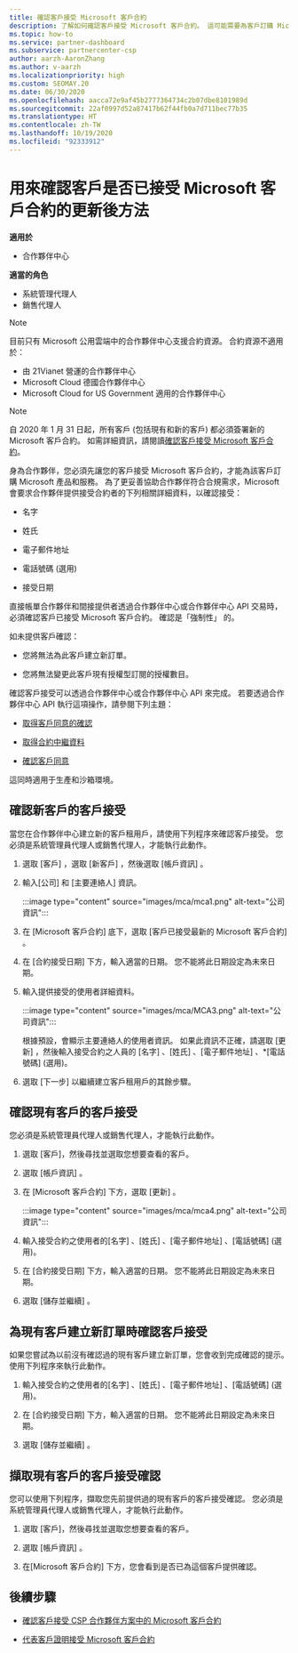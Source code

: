 ```yaml
---
title: 確認客戶接受 Microsoft 客戶合約
description: 了解如何確認客戶接受 Microsoft 客戶合約。 這可能需要為客戶訂購 Microsoft 產品和服務。
ms.topic: how-to
ms.service: partner-dashboard
ms.subservice: partnercenter-csp
author: aarzh-AaronZhang
ms.author: v-aarzh
ms.localizationpriority: high
ms.custom: SEOMAY.20
ms.date: 06/30/2020
ms.openlocfilehash: aacca72e9af45b2777364734c2b07dbe8101989d
ms.sourcegitcommit: 22af0997d52a87417b62f44fb0a7d711bec77b35
ms.translationtype: HT
ms.contentlocale: zh-TW
ms.lasthandoff: 10/19/2020
ms.locfileid: "92333912"
---
```

# <a name="updated-method-to-confirm-customer-acceptance-of-the-microsoft-customer-agreement"></a>用來確認客戶是否已接受 Microsoft 客戶合約的更新後方法

**適用於**

-  合作夥伴中心

**適當的角色**

- 系統管理代理人
- 銷售代理人

> [!NOTE]
> 目前只有 Microsoft 公用雲端中的合作夥伴中心支援合約資源。 合約資源不適用於：
> * 由 21Vianet 營運的合作夥伴中心
> * Microsoft Cloud 德國合作夥伴中心
> * Microsoft Cloud for US Government 適用的合作夥伴中心

>[!NOTE]
>自 2020 年 1 月 31 日起，所有客戶 (包括現有和新的客戶) 都必須簽署新的 Microsoft 客戶合約。 如需詳細資訊，請閱讀[確認客戶接受 Microsoft 客戶合約](confirm-customer-agreement.md)。

身為合作夥伴，您必須先讓您的客戶接受 Microsoft 客戶合約，才能為該客戶訂購 Microsoft 產品和服務。 為了更妥善協助合作夥伴符合合規需求，Microsoft 會要求合作夥伴提供接受合約者的下列相關詳細資料，以確認接受：

- 名字

- 姓氏

- 電子郵件地址

- 電話號碼 (選用)

- 接受日期

直接帳單合作夥伴和間接提供者透過合作夥伴中心或合作夥伴中心 API 交易時，必須確認客戶已接受 Microsoft 客戶合約。 確認是「強制性」  的。

如未提供客戶確認：

- 您將無法為此客戶建立新訂單。

- 您將無法變更此客戶現有授權型訂閱的授權數目。

確認客戶接受可以透過合作夥伴中心或合作夥伴中心 API 來完成。 若要透過合作夥伴中心 API 執行這項操作，請參閱下列主題：

- [取得客戶同意的確認](/partner-center/develop/get-confirmation-of-customer-consent)

- [取得合約中繼資料](/partner-center/develop/get-agreement-metadata)

- [確認客戶同意](/partner-center/develop/confirm-customer-consent)

這同時適用于生產和沙箱環境。

## <a name="confirm-customer-acceptance-for-a-new-customer"></a>確認新客戶的客戶接受

當您在合作夥伴中心建立新的客戶租用戶，請使用下列程序來確認客戶接受。 您必須是系統管理員代理人或銷售代理人，才能執行此動作。

1. 選取 [客戶]  ，選取 [新客戶]  ，然後選取 [帳戶資訊]  。

2. 輸入[公司]  和 [主要連絡人]  資訊。

   :::image type="content" source="images/mca/mca1.png" alt-text="公司資訊":::

3. 在 [Microsoft 客戶合約]  底下，選取 [客戶已接受最新的 Microsoft 客戶合約]  。

4. 在 [合約接受日期]  下方，輸入適當的日期。 您不能將此日期設定為未來日期。

5. 輸入提供接受的使用者詳細資料。

   :::image type="content" source="images/mca/MCA3.png" alt-text="公司資訊":::

   根據預設，會顯示主要連絡人的使用者資訊。 如果此資訊不正確，請選取 [更新]  ，然後輸入接受合約之人員的 [名字]  、[姓氏]  、[電子郵件地址]  、*[電話號碼]  (選用)。

6. 選取 [下一步]  以繼續建立客戶租用戶的其餘步驟。

## <a name="confirm-customer-acceptance-for-an-existing-customer"></a>確認現有客戶的客戶接受

您必須是系統管理員代理人或銷售代理人，才能執行此動作。

1. 選取 [客戶]，然後尋找並選取您想要查看的客戶。

2. 選取 [帳戶資訊]  。

3. 在 [Microsoft 客戶合約]  下方，選取 [更新]  。

   :::image type="content" source="images/mca/mca4.png" alt-text="公司資訊":::

4. 輸入接受合約之使用者的[名字]  、[姓氏]  、[電子郵件地址]  、[電話號碼]  (選用)。

5. 在 [合約接受日期]  下方，輸入適當的日期。 您不能將此日期設定為未來日期。

6. 選取 [儲存並繼續]  。

## <a name="confirm-customer-acceptance-while-creating-new-order-for-an-existing-customer"></a>為現有客戶建立新訂單時確認客戶接受

如果您嘗試為以前沒有確認過的現有客戶建立新訂單，您會收到完成確認的提示。 使用下列程序來執行此動作。

1. 輸入接受合約之使用者的[名字]  、[姓氏]  、[電子郵件地址]  、[電話號碼]  (選用)。

2. 在 [合約接受日期]  下方，輸入適當的日期。 您不能將此日期設定為未來日期。

3. 選取 [儲存並繼續]  。

## <a name="retrieve-confirmation-of-customer-acceptance-for-an-existing-customer"></a>擷取現有客戶的客戶接受確認

您可以使用下列程序，擷取您先前提供過的現有客戶的客戶接受確認。 您必須是系統管理員代理人或銷售代理人，才能執行此動作。

1. 選取 [客戶]，然後尋找並選取您想要查看的客戶。

2. 選取 [帳戶資訊]  。

3. 在[Microsoft 客戶合約]  下方，您會看到是否已為這個客戶提供確認。

## <a name="next-steps"></a>後續步驟

- [確認客戶接受 CSP 合作夥伴方案中的 Microsoft 客戶合約](confirm-customer-agreement.md)

- [代表客戶證明接受 Microsoft 客戶合約](attest-acceptance-customer-agreement.md)